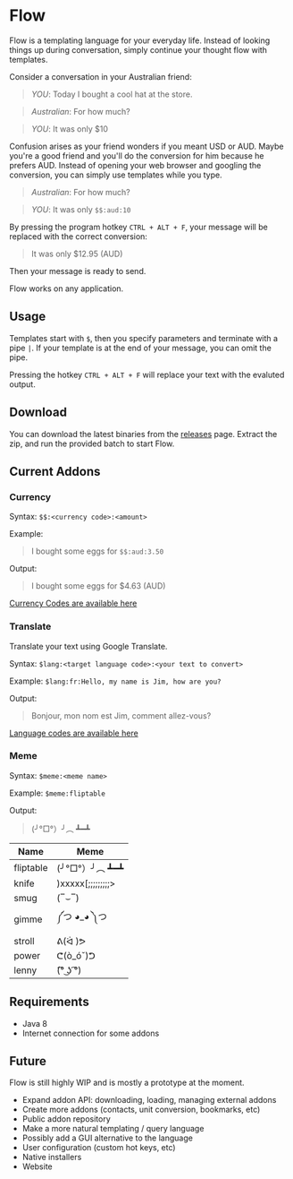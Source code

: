 # Flow

Flow is a templating language for your everyday life. Instead of looking things up during conversation, simply continue
your thought flow with templates.

Consider a conversation in your Australian friend:

> *YOU*: Today I bought a cool hat at the store.

> *Australian*: For how much?

> *YOU*: It was only $10

Confusion arises as your friend wonders if you meant USD or AUD.
Maybe you're a good friend and you'll do the conversion for him because he prefers AUD.
Instead of opening your web browser and googling the conversion, you can simply use templates while you type.

> *Australian*: For how much?

> *YOU*: It was only `$$:aud:10`

By pressing the program hotkey `CTRL + ALT + F`, your message will be replaced with the correct conversion:

> It was only $12.95 (AUD)

Then your message is ready to send.

Flow works on any application.


## Usage

Templates start with `$`, then you specify parameters and terminate with a pipe `|`. If your template is at
the end of your message, you can omit the pipe.

Pressing the hotkey `CTRL + ALT + F` will replace your text with the evaluted output.

## Download

You can download the latest binaries from the [releases](https://github.com/nmeyvis/flow/releases) page. Extract the zip, and run the provided batch
to start Flow.


## Current Addons

### Currency

Syntax:
`$$:<currency code>:<amount>`

Example:
> I bought some eggs for `$$:aud:3.50`

Output:
> I bought some eggs for $4.63 (AUD)

[Currency Codes are available here](https://en.wikipedia.org/wiki/ISO_4217#Active_codes)

### Translate
Translate your text using Google Translate.

Syntax:
`$lang:<target language code>:<your text to convert>`

Example:
`$lang:fr:Hello, my name is Jim, how are you?`

Output:
> Bonjour, mon nom est Jim, comment allez-vous?

[Language codes are available here](https://cloud.google.com/translate/docs/languages)

### Meme
Syntax:
`$meme:<meme name>`

Example: 
`$meme:fliptable`

Output:
> (╯°□°）╯︵ ┻━┻

| Name      | Meme              |
|-----------|-------------------|
| fliptable | (╯°□°）╯︵ ┻━┻    |
| knife     | )xxxxx[;;;;;;;;;> |
| smug      | (‾⌣‾)             |
| gimme     | ༼つ ◕_◕ ༽つ       |
| stroll    | ᕕ(ᐛ )ᕗ            |
| power     | ᕦ(ò_óˇ)ᕤ          |
| lenny     | (͡° ͜ʖ ͡°)           |

## Requirements
+ Java 8
+ Internet connection for some addons

## Future

Flow is still highly WIP and is mostly a prototype at the moment.

* Expand addon API: downloading, loading, managing external addons
* Create more addons (contacts, unit conversion, bookmarks, etc)
* Public addon repository
* Make a more natural templating / query language
* Possibly add a GUI alternative to the language
* User configuration (custom hot keys, etc)
* Native installers
* Website
